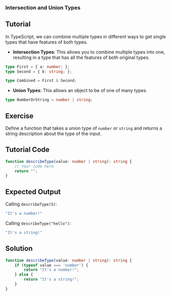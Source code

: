 ### Intersection and Union Types

Tutorial
-------
In TypeScript, we can combine multiple types in different ways to get single types that have features of both types.

* **Intersection Types**: This allows you to combine multiple types into one, resulting in a type that has all the features of both original types.

```typescript
type First = { a: number; };
type Second = { b: string; };

type Combined = First & Second;
```

* **Union Types**: This allows an object to be of one of many types.

```typescript
type NumberOrString = number | string;
```

Exercise
-------
Define a function that takes a union type of `number` or `string` and returns a string description about the type of the input.

Tutorial Code
-------
```typescript
function describeType(value: number | string): string {
    // Your code here
    return "";
}
```

Expected Output
-------
Calling `describeType(5)`:

```typescript
"It's a number!"
```

Calling `describeType("hello")`:

```typescript
"It's a string!"
```

Solution
-------
```typescript
function describeType(value: number | string): string {
    if (typeof value === 'number') {
        return "It's a number!";
    } else {
        return "It's a string!";
    }
}
```
